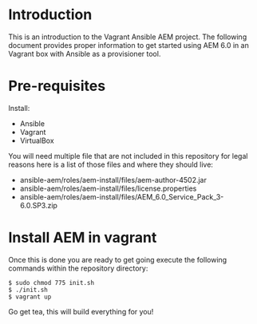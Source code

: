 Introduction
====================
This is an introduction to the Vagrant Ansible AEM project. The following document provides proper information to get
started using AEM 6.0 in an Vagrant box with Ansible as a provisioner tool.
 
 
Pre-requisites
====================
Install:
 - Ansible
 - Vagrant
 - VirtualBox
        
You will need multiple file that are not included in this repository for legal reasons here is a list of those files and
where they should live:
 - ansible-aem/roles/aem-install/files/aem-author-4502.jar
 - ansible-aem/roles/aem-install/files/license.properties
 - ansible-aem/roles/aem-install/files/AEM_6.0_Service_Pack_3-6.0.SP3.zip


Install AEM in vagrant
======================
Once this is done you are ready to get going execute the following commands within the repository directory:

```
$ sudo chmod 775 init.sh
$ ./init.sh
$ vagrant up
```
        
        
Go get tea, this will build everything for you!